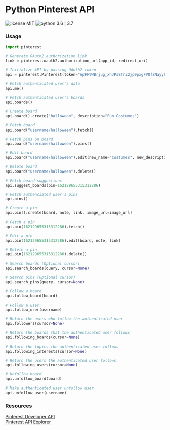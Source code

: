 # Python Pinterest API

![license MIT](https://s3-us-west-1.amazonaws.com/bryand1/images/badges/license-MIT-blue.svg)
![python 3.6 | 3.7](https://s3-us-west-1.amazonaws.com/bryand1/images/badges/python-3.6-3.7.svg)

### Usage

```python
import pinterest

# Generate OAuth2 authorization link
link = pinterest.oauth2.authorization_url(app_id, redirect_uri)

# Initialize API by passing OAuth2 token
api = pinterest.Pinterest(token="ApFF9WBrjug_xhJPsETri2jp9pxgFVQfZNayykxFOjJQhWAw")

# Fetch authenticated user's data
api.me()

# Fetch authenticated user's boards
api.boards()

# Create board
api.board().create("halloween", description="Fun Costumes")

# Fetch board
api.board("username/halloween").fetch()

# Fetch pins on board
api.board("username/halloween").pins()

# Edit board
api.board("username/halloween").edit(new_name="Costumes", new_description="Halloween Costume Ideas")

# Delete board
api.board("username/halloween").delete()

# Fetch board suggestions
api.suggest_boards(pin=162129655315312286)

# Fetch authenciated user's pins
api.pins()

# Create a pin
api.pin().create(board, note, link, image_url=image_url)

# Fetch a pin
api.pin(162129655315312286).fetch()

# Edit a pin
api.pin(162129655315312286).edit(board, note, link)

# Delete a pin
api.pin(162129655315312286).delete()

# Search boards (Optional cursor)
api.search_boards(query, cursor=None)

# Search pins (Optional cursor)
api.search_pins(query, cursor=None)

# Follow a board
api.follow_board(board)

# Follow a user
api.follow_user(username)

# Return the users who follow the authenticated user
api.followers(cursor=None)

# Return the boards that the authenticated user follows
api.following_boards(cursor=None)

# Return the topics the authenticated user follows
api.following_interests(cursor=None)

# Return the users the authenticated user follows
api.following_users(cursor=None)

# Unfollow board
api.unfollow_board(board)

# Make authenticated user unfollow user
api.unfollow_user(username)
```


### Resources

[Pinterest Developer API](https://developers.pinterest.com/docs/getting-started/introduction/)  
[Pinterest API Explorer](https://developers.pinterest.com/tools/api-explorer/)
